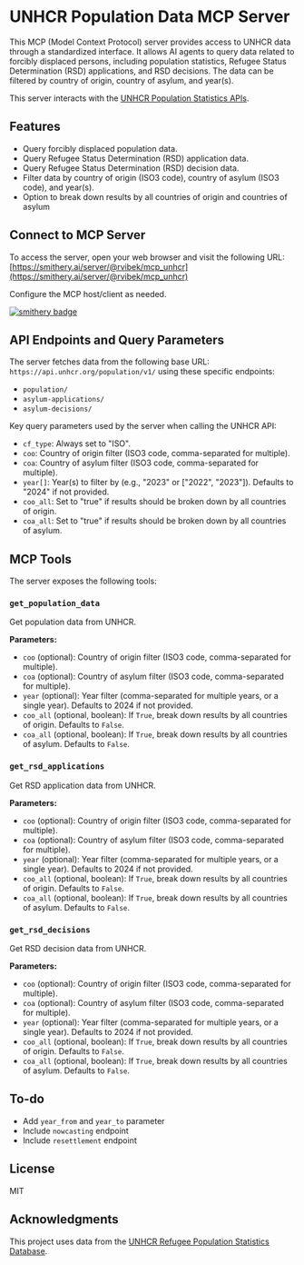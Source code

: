 # UNHCR Population Data MCP Server

This MCP (Model Context Protocol) server provides access to UNHCR data through a standardized interface. It allows AI agents to query data related to forcibly displaced persons, including population statistics, Refugee Status Determination (RSD) applications, and RSD decisions. The data can be filtered by country of origin, country of asylum, and year(s).

This server interacts with the [UNHCR Population Statistics APIs](https://api.unhcr.org/).

## Features

- Query forcibly displaced population data.
- Query Refugee Status Determination (RSD) application data.
- Query Refugee Status Determination (RSD) decision data.
- Filter data by country of origin (ISO3 code), country of asylum (ISO3 code), and year(s).
- Option to break down results by all countries of origin and countries of asylum

## Connect to MCP Server

To access the server, open your web browser and visit the following URL:
[https://smithery.ai/server/@rvibek/mcp_unhcr](https://smithery.ai/server/@rvibek/mcp_unhcr)

Configure the MCP host/client as needed.

[![smithery badge](https://smithery.ai/badge/@rvibek/mcp_unhcr)](https://smithery.ai/server/@rvibek/mcp_unhcr)

## API Endpoints and Query Parameters

The server fetches data from the following base URL: `https://api.unhcr.org/population/v1/` using these specific endpoints:
- `population/`
- `asylum-applications/`
- `asylum-decisions/`

Key query parameters used by the server when calling the UNHCR API:
- `cf_type`: Always set to "ISO".
- `coo`: Country of origin filter (ISO3 code, comma-separated for multiple).
- `coa`: Country of asylum filter (ISO3 code, comma-separated for multiple).
- `year[]`: Year(s) to filter by (e.g., "2023" or ["2022", "2023"]). Defaults to "2024" if not provided.
- `coo_all`: Set to "true" if results should be broken down by all countries of origin.
- `coa_all`: Set to "true" if results should be broken down by all countries of asylum.


## MCP Tools

The server exposes the following tools:

### `get_population_data`

Get population data from UNHCR.

**Parameters:**
- `coo` (optional): Country of origin filter (ISO3 code, comma-separated for multiple).
- `coa` (optional): Country of asylum filter (ISO3 code, comma-separated for multiple).
- `year` (optional): Year filter (comma-separated for multiple years, or a single year). Defaults to 2024 if not provided.
- `coo_all` (optional, boolean): If `True`, break down results by all countries of origin. Defaults to `False`.
- `coa_all` (optional, boolean): If `True`, break down results by all countries of asylum. Defaults to `False`.

### `get_rsd_applications`

Get RSD application data from UNHCR.

**Parameters:**
- `coo` (optional): Country of origin filter (ISO3 code, comma-separated for multiple).
- `coa` (optional): Country of asylum filter (ISO3 code, comma-separated for multiple).
- `year` (optional): Year filter (comma-separated for multiple years, or a single year). Defaults to 2024 if not provided.
- `coo_all` (optional, boolean): If `True`, break down results by all countries of origin. Defaults to `False`.
- `coa_all` (optional, boolean): If `True`, break down results by all countries of asylum. Defaults to `False`.

### `get_rsd_decisions`

Get RSD decision data from UNHCR.

**Parameters:**
- `coo` (optional): Country of origin filter (ISO3 code, comma-separated for multiple).
- `coa` (optional): Country of asylum filter (ISO3 code, comma-separated for multiple).
- `year` (optional): Year filter (comma-separated for multiple years, or a single year). Defaults to 2024 if not provided.
- `coo_all` (optional, boolean): If `True`, break down results by all countries of origin. Defaults to `False`.
- `coa_all` (optional, boolean): If `True`, break down results by all countries of asylum. Defaults to `False`.



## To-do
- Add `year_from` and `year_to` parameter
- Include `nowcasting` endpoint
- Include `resettlement` endpoint


## License

MIT

## Acknowledgments

This project uses data from the [UNHCR Refugee Population Statistics Database](https://www.unhcr.org/refugee-statistics/).
